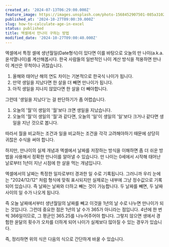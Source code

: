 ```yaml
---
created_at: '2024-07-13T06:29:00.000Z'
feature_image: https://images.unsplash.com/photo-1568452907501-085a31020575?crop=entropy&cs=tinysrgb&fit=max&fm=jpg&ixid=M3wxMTc3M3wwfDF8c2VhcmNofDQyfHxrb3JlYSUyMHByZXNpZGVudHxlbnwwfHx8fDE3Mjk5NjAxODN8MA&ixlib=rb-4.0.3&q=80&w=2000
published_at: '2024-10-27T09:00:39.000Z'
slug: how-to-calculate-age-in-excel
status: published
title: 엑셀에서 만나이 구하는 방법
modified_date: '2024-10-27T09:00:40.000Z'
---
```


엑셀에서 특정 셀에 생년월일(Date형식)이 있다면 이를 바탕으로 오늘의 만 나이(a.k.a. 윤석열나이)를 계산해봅시다. 한국 사람들의 일반적인 나이 계산 방식을 적용하면 만나이 계산은 무척이나 귀찮습니다. 

1. 올해와 태어난 해의 연도 차이는 기본적으로 한국식 나이가 됩니다. 
2. 만약 생일을 지났다면 한 살을 더 빼면 만나이가 됩니다. 
3. 아직 생일을 지나지 않았다면 한 살을 더 빼야합니다. 

그런데 '생일을 지났다'는 걸 판단하기가 좀 어렵습니다. 

1. 오늘의 '월'이 생일의 '월'보다 크면 생일을 지났습니다. 
2. 오늘의 '월'이 생일의 '월'과 같다면, 오늘의 '일'이 생일의 '일'보다 크거나 같다면 생일을 지난 것으로 봅니다.

따라서 월을 비교하는 조건과 일을 비교하는 조건을 각각 고려해야하기 때문에 상당히 귀찮은 수식을 써야 합니다. 

하지만, 만나이의 실제 개념과 엑셀에서 날짜를 저장하는 방식을 이해하면 좀 더 쉬운 방법을 사용해서 정확한 만나이를 알아낼 수 있습니다. 만 나이는 0세에서 시작해 태어난 날로부터 1년이 지난 시점에 한 살을 먹는 개념입니다.

엑셀에서의 날짜는 특정한 일자로부터 경과한 일 수로 기록됩니다. 그러니까 우리 눈에는 "2024/12/12"  처럼 형식에 맞춰 표시되지만 실제로는 내부에 그냥 정수값으로 기록되어 있습니다. 즉 날짜는 날짜와 더하고 빼는 것이 가능합니다. 두 날짜를 빼면, 두 날짜 사이의 일 수가 나오게 됩니다. 

즉 오늘 날짜에서부터 생년월일의 날짜를 빼고 이것을 1년의 날 수로 나누면 만나이가 되는 것입니다. 그런데 중요한 점은 1년의 날 수가 365가 아니라는 점입니다. 4년에 한 번씩 366일이므로, 그 평균인 365.25를 나누어주어야 합니다. 그렇지 않으면 생에서 경험한 윤달의 횟수가 오차를 더하게 되어 나이가 실제보다 많아질 수 있는 경우가 있습니다. 

즉, 정리하면 위의 식은 다음의 식으로 간단하게 바꿀 수 있습니다.